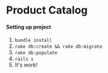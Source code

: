 # Product Catalog
#### Setting up project
1. `bundle install`
2. `rake db:create && rake db:migrate`
3. `rake db:populate`
4. `rails s`
5. It's work!
